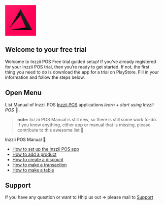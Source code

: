 <img src="Assets/Pictures/play_store_512.png" alt="inzzii logo" width="100"/>

## Welcome to your free trial

Welcome to Inzzii POS Free trial guided setup!
If you’ve already registered for your Inzzii POS trial, then you’re ready to get started. If not, the first thing you need to do is download the app for a trial on PlayStore. Fill in your information and follow the steps below.

## Open Menu

List Manual of Inzzii POS [Inzzii POS](https://www.inzzii.com/) applications *learn + start using Inzzii POS* 🚀 .

> **note:** Inzzii POS Manual is still new, so there is still some work to-do. If you know anything, either app or manual that is missing, please contribute to this awesome list 🙏

<summary>Inzzii POS Manual 🚀</summary>

* [How to set up the Inzzii POS app](/docs/Chapter1.md)
* [How to add a product](/docs/Chapter2.md)
* [How to create a discount](/docs/Chapter3.md)
* [How to make a transaction](/docs/Chapter4.md)
* [How to make a table](/docs/Chapter5.md)

## Support
If you have any question or want to Hhlp us out => please mail to [Support](mailto:support@arantek.eu)



